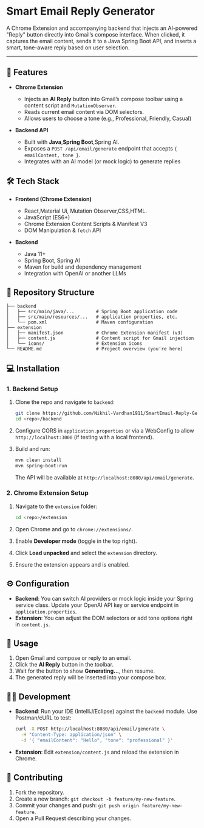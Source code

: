 # Smart Email Reply Generator

A Chrome Extension and accompanying backend that injects an AI-powered "Reply" button directly into Gmail’s compose interface. When clicked, it captures the email content, sends it to a Java Spring Boot API, and inserts a smart, tone-aware reply based on user selection.

---
## 🚀 Features

* **Chrome Extension**

  * Injects an **AI Reply** button into Gmail’s compose toolbar using a content script and `MutationObserver`.
  * Reads current email content via DOM selectors.
  * Allows users to choose a tone (e.g., Professional, Friendly, Casual)
* **Backend API**

  * Built with **Java**,**Spring Boot**,Spring AI.
  * Exposes a `POST /api/email/generate` endpoint that accepts `{ emailContent, tone }`.
  * Integrates with an AI model (or mock logic) to generate replies

## 🛠️ Tech Stack

* **Frontend (Chrome Extension)**
  * React,Material Ui, Mutation Observer,CSS,HTML.
  * JavaScript (ES6+)
  * Chrome Extension Content Scripts & Manifest V3
  * DOM Manipulation & `fetch` API
* **Backend**

  * Java 11+
  * Spring Boot, Spring AI
  * Maven for build and dependency management
  *  Integration with OpenAI or another LLMs

## 📂 Repository Structure

```
├── backend
│   ├── src/main/java/...        # Spring Boot application code
│   ├── src/main/resources/...   # application properties, etc.
│   └── pom.xml                  # Maven configuration
├── extension
│   ├── manifest.json            # Chrome Extension manifest (v3)
│   ├── content.js               # Content script for Gmail injection
│   └── icons/                   # Extension icons
└── README.md                    # Project overview (you’re here)
```

## 💻 Installation

### 1. Backend Setup

1. Clone the repo and navigate to `backend`:

   ```bash
   git clone https://github.com/Nikhil-Vardhan1911/SmartEmail-Reply-Generator.git
   cd <repo>/backend
   ```
2. Configure CORS in `application.properties` or via a WebConfig to allow `http://localhost:3000` (if testing with a local frontend).
3. Build and run:

   ```bash
   mvn clean install
   mvn spring-boot:run
   ```

   The API will be available at `http://localhost:8080/api/email/generate`.

### 2. Chrome Extension Setup

1. Navigate to the `extension` folder:

   ```bash
   cd <repo>/extension
   ```
2. Open Chrome and go to `chrome://extensions/`.
3. Enable **Developer mode** (toggle in the top right).
4. Click **Load unpacked** and select the `extension` directory.
5. Ensure the extension appears and is enabled.

## ⚙️ Configuration

* **Backend**: You can switch AI providers or mock logic inside your Spring service class. Update your OpenAI API key or service endpoint in `application.properties`.
* **Extension**: You can adjust the DOM selectors or add tone options right in `content.js`.

## 🚀 Usage

1. Open Gmail and compose or reply to an email.
2. Click the **AI Reply** button in the toolbar.
3. Wait for the button to show **Generating...**, then resume.
4. The generated reply will be inserted into your compose box.

## 🧑‍🏫 Development 

* **Backend**: Run your IDE (IntelliJ/Eclipse) against the `backend` module. Use Postman/cURL to test:

  ```bash
  curl -X POST http://localhost:8080/api/email/generate \
    -H "Content-Type: application/json" \
    -d '{ "emailContent": "Hello", "tone": "professional" }'
  ```

* **Extension**: Edit `extension/content.js` and reload the extension in Chrome.

## 🤝 Contributing

1. Fork the repository.
2. Create a new branch: `git checkout -b feature/my-new-feature`.
3. Commit your changes and push: `git push origin feature/my-new-feature`.
4. Open a Pull Request describing your changes.
